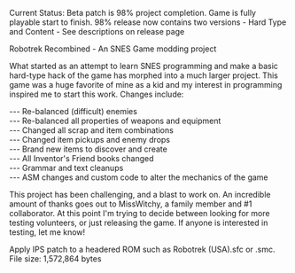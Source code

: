 Current Status: Beta patch is 98% project completion.  Game is fully playable start to finish.
98% release now contains two versions - Hard Type and Content - See descriptions on release page

Robotrek Recombined - An SNES Game modding project

What started as an attempt to learn SNES programming and make a basic hard-type hack of the game has morphed into a much larger project.
This game was a huge favorite of mine as a kid and my interest in programming inspired me to start this work.  Changes include:

--- Re-balanced (difficult) enemies  
--- Re-balanced all properties of weapons and equipment  
--- Changed all scrap and item combinations  
--- Changed item pickups and enemy drops  
--- Brand new items to discover and create  
--- All Inventor's Friend books changed  
--- Grammar and text cleanups  
--- ASM changes and custom code to alter the mechanics of the game

This project has been challenging, and a blast to work on.  An incredible amount of thanks goes out to MissWitchy, a family member and #1 collaborator.
At this point I'm trying to decide between looking for more testing volunteers, or just releasing the game.  If anyone is interested in testing, let me know!

Apply IPS patch to a headered ROM such as Robotrek (USA).sfc or .smc.  File size: 1,572,864 bytes
